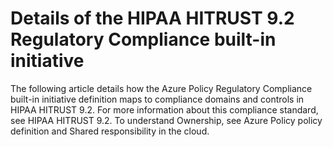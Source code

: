 # Details of the HIPAA HITRUST 9.2 Regulatory Compliance built-in initiative

The following article details how the Azure Policy Regulatory Compliance built-in initiative definition maps to compliance domains and controls in HIPAA HITRUST 9.2. For more information about this compliance standard, see HIPAA HITRUST 9.2. To understand Ownership, see Azure Policy policy definition and Shared responsibility in the cloud.  

